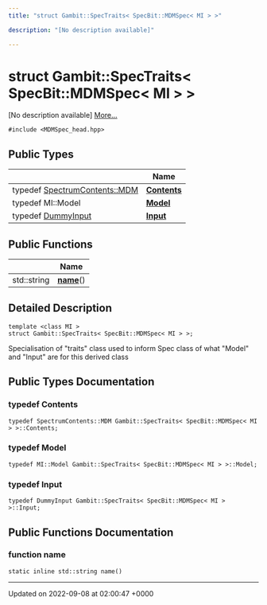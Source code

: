 ```yaml
---
title: "struct Gambit::SpecTraits< SpecBit::MDMSpec< MI > >"

description: "[No description available]"

---
```


# struct Gambit::SpecTraits< SpecBit::MDMSpec< MI > >



[No description available] [More...](#detailed-description)


`#include <MDMSpec_head.hpp>`

## Public Types

|                | Name           |
| -------------- | -------------- |
| typedef [SpectrumContents::MDM](/documentation/code/classes/structgambit_1_1spectrumcontents_1_1mdm/) | **[Contents](/documentation/code/classes/structgambit_1_1spectraits_3_01specbit_1_1mdmspec_3_01mi_01_4_01_4/#typedef-gambitspectraits-specbitmdmspec-mi-contents)**  |
| typedef MI::Model | **[Model](/documentation/code/classes/structgambit_1_1spectraits_3_01specbit_1_1mdmspec_3_01mi_01_4_01_4/#typedef-gambitspectraits-specbitmdmspec-mi-model)**  |
| typedef [DummyInput](/documentation/code/classes/classgambit_1_1dummyinput/) | **[Input](/documentation/code/classes/structgambit_1_1spectraits_3_01specbit_1_1mdmspec_3_01mi_01_4_01_4/#typedef-gambitspectraits-specbitmdmspec-mi-input)**  |

## Public Functions

|                | Name           |
| -------------- | -------------- |
| std::string | **[name](/documentation/code/classes/structgambit_1_1spectraits_3_01specbit_1_1mdmspec_3_01mi_01_4_01_4/#function-gambitspectraits-specbitmdmspec-mi-name)**() |

## Detailed Description

```
template <class MI >
struct Gambit::SpecTraits< SpecBit::MDMSpec< MI > >;
```


Specialisation of "traits" class used to inform Spec<T> class of what "Model" and "Input" are for this derived class 

## Public Types Documentation

### typedef Contents

```
typedef SpectrumContents::MDM Gambit::SpecTraits< SpecBit::MDMSpec< MI > >::Contents;
```


### typedef Model

```
typedef MI::Model Gambit::SpecTraits< SpecBit::MDMSpec< MI > >::Model;
```


### typedef Input

```
typedef DummyInput Gambit::SpecTraits< SpecBit::MDMSpec< MI > >::Input;
```


## Public Functions Documentation

### function name

```
static inline std::string name()
```


-------------------------------

Updated on 2022-09-08 at 02:00:47 +0000